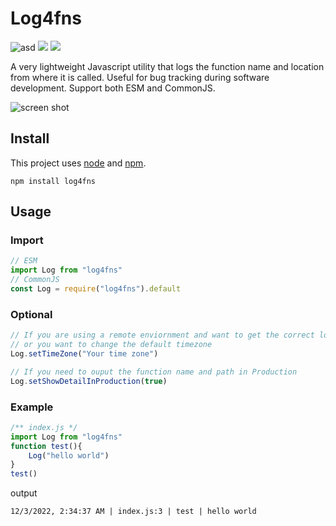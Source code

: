 # Log4fns
![asd](https://img.shields.io/npm/v/log4fns)
![](https://img.shields.io/bundlephobia/min/log4fns)
![](https://img.shields.io/npm/l/log4fns)

A very lightweight Javascript utility that logs the function name and location from where it is called. Useful for bug tracking during software development. Support both ESM and CommonJS.

![screen shot](https://i.imgur.com/1M09M3d.png)


## Install

This project uses [node](http://nodejs.org) and [npm](https://npmjs.com).

```
npm install log4fns
```

## Usage

### Import
```javascript
// ESM
import Log from "log4fns"
// CommonJS
const Log = require("log4fns").default
```

### Optional
```javascript
// If you are using a remote enviornment and want to get the correct local time
// or you want to change the default timezone
Log.setTimeZone("Your time zone")

// If you need to ouput the function name and path in Production
Log.setShowDetailInProduction(true)
```

### Example
```javascript
/** index.js */
import Log from "log4fns"
function test(){
    Log("hello world")
}
test()
```
output
```
12/3/2022, 2:34:37 AM | index.js:3 | test | hello world
```
